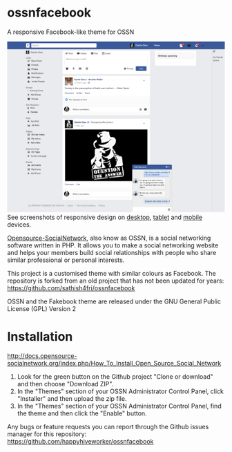 ossnfacebook
============

A responsive Facebook-like theme  for OSSN 

![Preview of Fakebook v4.0](fakebook-screenshot-desktop.png)
See screenshots of responsive design on [desktop](fakebook-screenshot-desktop.png), [tablet](fakebook-screenshot-ipad.png) and [mobile](fakebook-screenshot-mobile.png) devices.


[Opensource-SocialNetwork](https://www.opensource-socialnetwork.org/), also know as OSSN, is a social networking software written in PHP. It allows you to make a social networking website and helps your members build social relationships with people who share similar professional or personal interests.

This project is a customised theme with similar colours as Facebook. The repository is forked from an old project that has not been updated for years: https://github.com/sathish4fri/ossnfacebook

OSSN and the Fakebook theme are released under the GNU General Public License (GPL) Version 2

Installation
============

http://docs.opensource-socialnetwork.org/index.php/How_To_Install_Open_Source_Social_Network

1. Look for the green button on the Github project "Clone or download" and then choose "Download ZIP".
2. In the "Themes" section of your OSSN Administrator Control Panel, click "Installer" and then upload the zip file.
3. In the "Themes" section of your OSSN Administrator Control Panel, find the theme and then click the "Enable" button.

Any bugs or feature requests you can report through the Github issues manager for this repository: https://github.com/happyhiveworker/ossnfacebook
